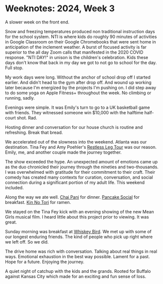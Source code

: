 <template data-parse>2024-01-21 #weeknotes</template>

# Weeknotes: 2024, Week 3

A slower week on the front end. 

Snow and freezing temperatures produced non traditional instruction days for the school system. NTI is where kids do roughly 90 minutes of activities in Google Classroom on their Google Chromebooks that were sent home in anticipation of the inclement weather. A burst of focused activity is far superior to the all day Zoom calls that manifested in the 2020 COVID response. "NTI DAY!" in unison is the children's celebration. Kids these days don't know that back in my day we got to not go to school for the day. Full stop. 

My work days were long. Without the anchor of school drop off I started earlier. And didn't head to the gym after drop off. And wound up working later because I'm energized by the projects I'm pushing on. I did step away to do some yoga on Apple Fitness+ throughout the week. No climbing or running, sadly. 

Evenings were simple. It was Emily's turn to go to a UK basketball game with friends. They witnessed someone win $10,000 with the halftime half-court shot. Rad. 

Hosting dinner and conversation for our house church is routine and refreshing. Break that bread. 

We accelerated out of the slowness into the weekend. Atlanta was our destination. Tina Fey and Amy Poehler's [Restless Leg Tour](https://www.tinaamytour.com) was our reason. Emily, me, and another couple made the journey together. 

The show exceeded the hype. An unexpected amount of emotions came up as the duo chronicled their journey through the nineties and two-thousands. I was overwhelmed with gratitude for their commitment to their craft. Their comedy has created many contexts for curation, conversation, and social connection during a significant portion of my adult life. This weekend included. 

Along the way we ate well. [Chai Pani](https://www.chaipani.com) for dinner. [Pancake Social](https://www.pancakesocial.com) for breakfast. [Kin No Tori](https://kinnotori.com) for ramen. 

We stayed on the Tina Fey kick with an evening showing of the new Mean Girls musical film. I heard little about this project prior to viewing. It was great. 

Sunday morning was breakfast at [Whiskey Bird](https://www.eatwhiskeybird.com). We met up with some of our longest enduring friends. The kind of people who pick up right where we left off. So we did. 

The drive home was rich with conversation. Talking about real things in real ways. Emotional exhaustion in the best way possible. Lament for a past. Hope for a future. Enjoying the journey. 

A quiet night of catchup with the kids and the grands. Rooted for Buffalo against Kansas City which made for an exciting and fun sense of loss. 